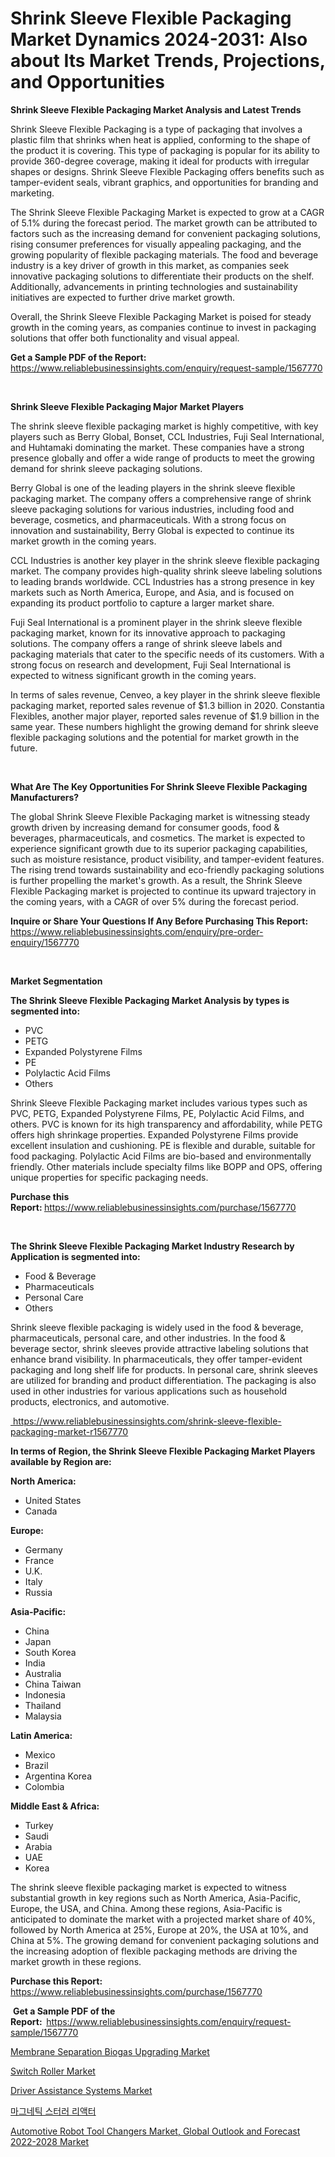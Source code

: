 <p><h1>Shrink Sleeve Flexible Packaging Market Dynamics 2024-2031: Also about Its Market Trends, Projections, and Opportunities</h1></p><p><strong>Shrink Sleeve Flexible Packaging Market Analysis and Latest Trends</strong></p>
<p><p>Shrink Sleeve Flexible Packaging is a type of packaging that involves a plastic film that shrinks when heat is applied, conforming to the shape of the product it is covering. This type of packaging is popular for its ability to provide 360-degree coverage, making it ideal for products with irregular shapes or designs. Shrink Sleeve Flexible Packaging offers benefits such as tamper-evident seals, vibrant graphics, and opportunities for branding and marketing.</p><p>The Shrink Sleeve Flexible Packaging Market is expected to grow at a CAGR of 5.1% during the forecast period. The market growth can be attributed to factors such as the increasing demand for convenient packaging solutions, rising consumer preferences for visually appealing packaging, and the growing popularity of flexible packaging materials. The food and beverage industry is a key driver of growth in this market, as companies seek innovative packaging solutions to differentiate their products on the shelf. Additionally, advancements in printing technologies and sustainability initiatives are expected to further drive market growth.</p><p>Overall, the Shrink Sleeve Flexible Packaging Market is poised for steady growth in the coming years, as companies continue to invest in packaging solutions that offer both functionality and visual appeal.</p></p>
<p><strong>Get a Sample PDF of the Report:&nbsp;</strong> <a href="https://www.reliablebusinessinsights.com/enquiry/request-sample/1567770">https://www.reliablebusinessinsights.com/enquiry/request-sample/1567770</a></p>
<p>&nbsp;</p>
<p><strong>Shrink Sleeve Flexible Packaging Major Market Players</strong></p>
<p><p>The shrink sleeve flexible packaging market is highly competitive, with key players such as Berry Global, Bonset, CCL Industries, Fuji Seal International, and Huhtamaki dominating the market. These companies have a strong presence globally and offer a wide range of products to meet the growing demand for shrink sleeve packaging solutions.</p><p>Berry Global is one of the leading players in the shrink sleeve flexible packaging market. The company offers a comprehensive range of shrink sleeve packaging solutions for various industries, including food and beverage, cosmetics, and pharmaceuticals. With a strong focus on innovation and sustainability, Berry Global is expected to continue its market growth in the coming years.</p><p>CCL Industries is another key player in the shrink sleeve flexible packaging market. The company provides high-quality shrink sleeve labeling solutions to leading brands worldwide. CCL Industries has a strong presence in key markets such as North America, Europe, and Asia, and is focused on expanding its product portfolio to capture a larger market share.</p><p>Fuji Seal International is a prominent player in the shrink sleeve flexible packaging market, known for its innovative approach to packaging solutions. The company offers a range of shrink sleeve labels and packaging materials that cater to the specific needs of its customers. With a strong focus on research and development, Fuji Seal International is expected to witness significant growth in the coming years.</p><p>In terms of sales revenue, Cenveo, a key player in the shrink sleeve flexible packaging market, reported sales revenue of $1.3 billion in 2020. Constantia Flexibles, another major player, reported sales revenue of $1.9 billion in the same year. These numbers highlight the growing demand for shrink sleeve flexible packaging solutions and the potential for market growth in the future.</p></p>
<p>&nbsp;</p>
<p><strong>What Are The Key Opportunities For Shrink Sleeve Flexible Packaging Manufacturers?</strong></p>
<p><p>The global Shrink Sleeve Flexible Packaging market is witnessing steady growth driven by increasing demand for consumer goods, food & beverages, pharmaceuticals, and cosmetics. The market is expected to experience significant growth due to its superior packaging capabilities, such as moisture resistance, product visibility, and tamper-evident features. The rising trend towards sustainability and eco-friendly packaging solutions is further propelling the market's growth. As a result, the Shrink Sleeve Flexible Packaging market is projected to continue its upward trajectory in the coming years, with a CAGR of over 5% during the forecast period.</p></p>
<p><strong>Inquire or Share Your Questions If Any Before Purchasing This Report:</strong> <a href="https://www.reliablebusinessinsights.com/enquiry/pre-order-enquiry/1567770">https://www.reliablebusinessinsights.com/enquiry/pre-order-enquiry/1567770</a></p>
<p>&nbsp;</p>
<p><strong>Market Segmentation</strong></p>
<p><strong>The Shrink Sleeve Flexible Packaging Market Analysis by types is segmented into:</strong></p>
<p><ul><li>PVC</li><li>PETG</li><li>Expanded Polystyrene Films</li><li>PE</li><li>Polylactic Acid Films</li><li>Others</li></ul></p>
<p><p>Shrink Sleeve Flexible Packaging market includes various types such as PVC, PETG, Expanded Polystyrene Films, PE, Polylactic Acid Films, and others. PVC is known for its high transparency and affordability, while PETG offers high shrinkage properties. Expanded Polystyrene Films provide excellent insulation and cushioning. PE is flexible and durable, suitable for food packaging. Polylactic Acid Films are bio-based and environmentally friendly. Other materials include specialty films like BOPP and OPS, offering unique properties for specific packaging needs.</p></p>
<p><strong>Purchase this Report:&nbsp;</strong><a href="https://www.reliablebusinessinsights.com/purchase/1567770">https://www.reliablebusinessinsights.com/purchase/1567770</a></p>
<p>&nbsp;</p>
<p><strong>The Shrink Sleeve Flexible Packaging Market Industry Research by Application is segmented into:</strong></p>
<p><ul><li>Food & Beverage</li><li>Pharmaceuticals</li><li>Personal Care</li><li>Others</li></ul></p>
<p><p>Shrink sleeve flexible packaging is widely used in the food & beverage, pharmaceuticals, personal care, and other industries. In the food & beverage sector, shrink sleeves provide attractive labeling solutions that enhance brand visibility. In pharmaceuticals, they offer tamper-evident packaging and long shelf life for products. In personal care, shrink sleeves are utilized for branding and product differentiation. The packaging is also used in other industries for various applications such as household products, electronics, and automotive.</p></p>
<p><a href="https://www.reliablebusinessinsights.com/shrink-sleeve-flexible-packaging-market-r1567770">&nbsp;https://www.reliablebusinessinsights.com/shrink-sleeve-flexible-packaging-market-r1567770</a></p>
<p><strong>In terms of Region, the Shrink Sleeve Flexible Packaging Market Players available by Region are:</strong></p>
<p>
    <p> <strong> North America: </strong>
        <ul>
            <li>United States</li>
            <li>Canada</li>
        </ul>
        </p> 
    <p> <strong> Europe: </strong>
        <ul>
            <li>Germany</li>
            <li>France</li>
            <li>U.K.</li>
            <li>Italy</li>
            <li>Russia</li>
        </ul>
        </p> 
    <p> <strong> Asia-Pacific: </strong>
        <ul>
            <li>China</li>
            <li>Japan</li>
            <li>South Korea</li>
            <li>India</li>
            <li>Australia</li>
            <li>China Taiwan</li>
            <li>Indonesia</li>
            <li>Thailand</li>
            <li>Malaysia</li>
        </ul>
        </p> 
    <p> <strong> Latin America: </strong>
        <ul>
            <li>Mexico</li>
            <li>Brazil</li>
            <li>Argentina Korea</li>
            <li>Colombia</li>
        </ul>
        </p> 
    <p> <strong> Middle East & Africa: </strong>
        <ul>
            <li>Turkey</li>
            <li>Saudi</li>
            <li>Arabia</li>
            <li>UAE</li>
            <li>Korea</li>
        </ul>
    </p>
    </p>
<p><p>The shrink sleeve flexible packaging market is expected to witness substantial growth in key regions such as North America, Asia-Pacific, Europe, the USA, and China. Among these regions, Asia-Pacific is anticipated to dominate the market with a projected market share of 40%, followed by North America at 25%, Europe at 20%, the USA at 10%, and China at 5%. The growing demand for convenient packaging solutions and the increasing adoption of flexible packaging methods are driving the market growth in these regions.</p></p>
<p><strong>Purchase this Report: </strong><a href="https://www.reliablebusinessinsights.com/purchase/1567770">https://www.reliablebusinessinsights.com/purchase/1567770</a></p>
<p>&nbsp;<strong>Get a Sample PDF of the Report:&nbsp;&nbsp;</strong><a href="https://www.reliablebusinessinsights.com/enquiry/request-sample/1567770">https://www.reliablebusinessinsights.com/enquiry/request-sample/1567770</a></p>
<p><strong></strong></p>
<p><p><a href="https://www.linkedin.com/pulse/membrane-separation-biogas-upgrading-market-share-evolution-j1gre">Membrane Separation Biogas Upgrading Market</a></p><p><a href="https://issuu.com/reportprime-2/docs/switch-roller-market-size-2030.pptx">Switch Roller Market</a></p><p><a href="https://github.com/julyju69/Market-Research-Report-List-3/blob/main/driver-assistance-systems-market.md">Driver Assistance Systems Market</a></p><p><a href="https://github.com/langcat852024/Market-Research-Report-List-1/blob/main/769579184855.md">마그네틱 스터러 리액터</a></p><p><a href="https://www.linkedin.com/pulse/automotive-robot-tool-changers-market-global-outlook-forecast-7xlne">Automotive Robot Tool Changers Market, Global Outlook and Forecast 2022-2028 Market</a></p></p>